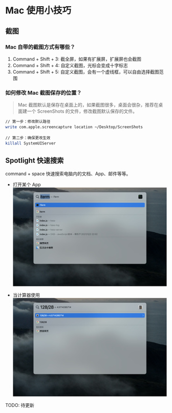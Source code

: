 # Mac 使用小技巧

## 截图

### Mac 自带的截图方式有哪些？

1. Command + Shift + 3: 截全屏，如果有扩展屏，扩展屏也会截图
2. Command + Shift + 4: 自定义截图，光标会变成十字标志
3. Command + Shift + 5: 自定义截图，会有一个虚线框，可以自由选择截图范围

### 如何修改 Mac 截图保存的位置？

> Mac 截图默认是保存在桌面上的，如果截图很多，桌面会很杂，推荐在桌面建一个 ScreenShots 的文件，修改截图默认保存的文件。

```bash
// 第一步：修改默认路径
write com.apple.screencapture location ~/Desktop/ScreenShots

// 第二步：确保更改生效
killall SystemUIServer
```

## Spotlight 快速搜索

command + space 快速搜索电脑内的文档、App、邮件等等。

- 打开某个 App
  ![spotlight](../images/spotlight.png)

- 当计算器使用
  ![spotlight-calculate](../images/spotlight-calculate.png)

TODO: 待更新
